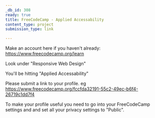 ```yaml
---
_db_id: 308
ready: true
title: FreeCodeCamp - Applied Accessability
content_type: project
submission_type: link

---
```


Make an account here if you haven't already: https://www.freecodecamp.org/learn

Look under "Responsive Web Design"

You'll be hitting "Applied Accessability"

Please submit a link to your profile. eg https://www.freecodecamp.org/fccfda32191-55c2-49ec-b6f4-26719c1dd7f4

To make your profile useful you need to go into your FreeCodeCamp settings and and set all your privacy settings to "Public".